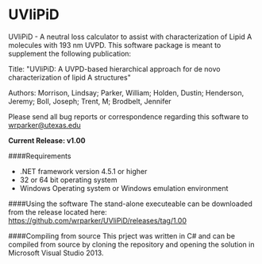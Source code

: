 # UVliPiD
UVliPiD  - A neutral loss calculator to assist with characterization of Lipid A molecules with 193 nm UVPD.  This software package is meant to supplement the following publication:

Title: "UVliPiD: A UVPD-based hierarchical approach for de novo characterization of lipid A structures"

Authors: Morrison, Lindsay; Parker, William; Holden, Dustin; Henderson, Jeremy; Boll, Joseph; Trent, M; Brodbelt, Jennifer

Please send all bug reports or correspondence regarding this software to wrparker@utexas.edu

**Current Release: v1.00**

####Requirements
* .NET framework version 4.5.1 or higher
* 32 or 64 bit operating system
* Windows Operating system or Windows emulation environment

####Using the software
The stand-alone executeable can be downloaded from the release located here: https://github.com/wrparker/UVliPiD/releases/tag/1.00

####Compiling from source
This prject was written in C# and can be compiled from source by cloning the repository and opening the solution in Microsoft Visual Studio 2013.

